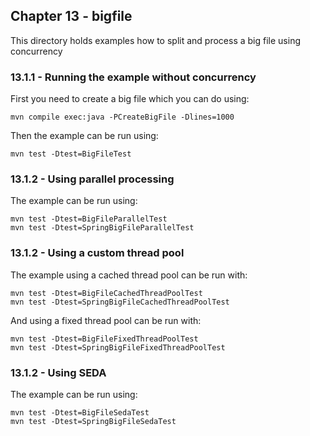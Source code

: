 Chapter 13 - bigfile
--------------------

This directory holds examples how to split and process a big file using concurrency

### 13.1.1 - Running the example without concurrency

First you need to create a big file which you can do using:

    mvn compile exec:java -PCreateBigFile -Dlines=1000

Then the example can be run using:

    mvn test -Dtest=BigFileTest

### 13.1.2 - Using parallel processing

The example can be run using:

    mvn test -Dtest=BigFileParallelTest
    mvn test -Dtest=SpringBigFileParallelTest

### 13.1.2 - Using a custom thread pool

The example using a cached thread pool can be run with:

    mvn test -Dtest=BigFileCachedThreadPoolTest
    mvn test -Dtest=SpringBigFileCachedThreadPoolTest

And using a fixed thread pool can be run with:

    mvn test -Dtest=BigFileFixedThreadPoolTest
    mvn test -Dtest=SpringBigFileFixedThreadPoolTest

### 13.1.2 - Using SEDA

The example can be run using:

    mvn test -Dtest=BigFileSedaTest
    mvn test -Dtest=SpringBigFileSedaTest

